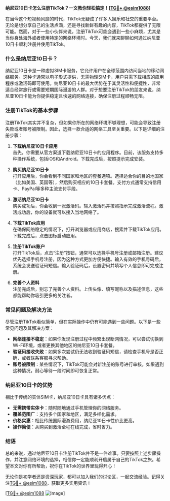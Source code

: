**纳尼亚10日卡怎么注册TikTok？一文教你轻松搞定！[[TG💪+ @esim1088](https://t.me/s/esim1088)]**

在当今这个短视频风靡的时代，TikTok无疑成了许多人娱乐和社交的重要平台。无论是想分享自己的生活点滴，还是寻找新鲜有趣的内容，TikTok都提供了无限可能。然而，对于一些小伙伴来说，注册TikTok可能会遇到一些小麻烦，尤其是当你身处海外或者使用特定的网络环境时。今天，我们就来聊聊如何通过纳尼亚10日卡顺利注册并使用TikTok。

### 什么是纳尼亚10日卡？

纳尼亚10日卡是一种虚拟SIM卡服务，它允许用户在全球范围内访问当地的移动网络服务。这种卡通常以电子形式提供，无需物理SIM卡，用户只需下载相应的应用程序或激活码即可使用。纳尼亚10日卡的最大优势在于其灵活性和便捷性，非常适合经常旅行或需要短期国际漫游的人群。对于想要注册TikTok的朋友来说，纳尼亚10日卡能为你提供稳定且快速的网络连接，确保注册过程顺畅无阻。

### 注册TikTok的基本步骤

注册TikTok其实并不复杂，但如果你所在的网络环境不够理想，可能会导致注册失败或者账号被限制。因此，选择一款合适的网络工具至关重要。以下是详细的注册步骤：

1. **下载纳尼亚10日卡应用**  
   首先，你需要从官方渠道下载纳尼亚10日卡的应用程序。目前，该服务支持多种操作系统，包括iOS和Android。下载完成后，按照提示完成安装。

2. **购买纳尼亚10日卡**  
   打开应用后，你会看到不同国家和地区的套餐选项。选择适合你的目的地国家（比如美国、英国等），然后购买相应的10日卡套餐。支付方式通常支持信用卡、PayPal等多种主流支付手段。

3. **激活纳尼亚10日卡**  
   购买成功后，你会收到一张激活码。输入激活码并按照指示完成激活流程。激活成功后，你的设备就可以接入当地网络了。

4. **下载TikTok应用**  
   在确保网络稳定的情况下，打开浏览器或应用商店，搜索并下载TikTok应用。下载完成后，点击图标启动应用。

5. **注册TikTok账户**  
   打开TikTok后，点击“注册”按钮，通常可以选择手机号注册或邮箱注册。建议优先选择手机号注册，因为这种方式更加方便快捷。输入有效的手机号码后，系统会发送验证码短信。输入验证码后，设置密码并填写个人信息即可完成注册。

6. **完善个人资料**  
   注册完成后，别忘了完善个人资料。上传头像、填写昵称以及描述信息，这些都能帮助你吸引更多的关注者。

### 常见问题及解决方法

尽管注册TikTok看似简单，但在实际操作中仍有可能遇到一些问题。以下是一些常见问题及其解决方案：

- **网络连接不稳定**：如果你发现注册过程中频繁出现断网情况，可以尝试切换到Wi-Fi环境，或者更换其他地区的纳尼亚10日卡套餐。
- **验证码接收失败**：如果多次尝试仍无法收到验证码短信，请检查手机号是否正确，或者联系客服寻求帮助。
- **账号被限制**：某些情况下，TikTok可能会对新注册的账号进行审核。如果遇到这种情况，耐心等待一段时间即可恢复正常。

### 纳尼亚10日卡的优势

相比于传统的实体SIM卡，纳尼亚10日卡具有诸多优点：

- **无需携带实体卡**：随时随地通过手机管理你的网络服务。
- **覆盖范围广**：支持多个国家和地区，满足多样化需求。
- **价格实惠**：相比传统国际漫游费用，纳尼亚10日卡性价比更高。
- **操作简便**：从购买到激活全程在线完成，省时省力。

### 结语

总的来说，通过纳尼亚10日卡注册TikTok并不是一件难事。只要按照上述步骤操作，并注意网络环境的选择，相信你一定能顺利开启属于自己的TikTok之旅。希望本文对你有所帮助，祝你在TikTok的世界里玩得开心！

无论你是初学者还是资深玩家，都可以加入我们的讨论区，一起交流经验。记得关注[TG💪+ @esim1088](https://t.me/s/esim1088)，获取更多实用资讯！

[[TG💪+ @esim1088](https://t.me/s/esim1088) ![Image](https://i.postimg.cc/4NQfJmqS/Snipaste-2025-05-13-00-14-12.png)]